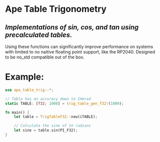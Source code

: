 # Ape Table Trigonometry
## *Implementations of sin, cos, and tan using precalculated tables.*

Using these functions can significantly improve performance on systems with
limited to no naitive floating point support, like the RP2040. Designed to
be no_std compatible out of the box.

# Example:

```rust
use ape_table_trig::*;

// Table has an accuracy down to 1πmrad
static TABLE: [f32; 1000] = trig_table_gen_f32!(1000);

fn main() {
    let table = TrigTableF32::new(&TABLE);

    // Calculate the sine of 1π radians
    let sine = table.sin(PI_F32);
}
```

